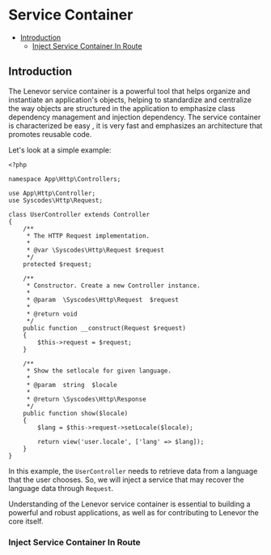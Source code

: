 # Service Container

- [Introduction](#introduction)
    - [Inject Service Container In Route](#inject-service-container-route)

<a name="introduction"></a>
## Introduction

The Lenevor service container is a powerful tool that helps organize and instantiate an application's objects, helping to standardize and centralize the way objects are structured in the application to emphasize class dependency management and injection dependency. The service container is characterized be easy , it is very fast and emphasizes an architecture that promotes reusable code. 

Let's look at a simple example:

    <?php

    namespace App\Http\Controllers;

    use App\Http\Controller;
    use Syscodes\Http\Request;

    class UserController extends Controller
    {
        /**
         * The HTTP Request implementation.
         * 
         * @var \Syscodes\Http\Request $request
         */
        protected $request;

        /**
         * Constructor. Create a new Controller instance.
         *
         * @param  \Syscodes\Http\Request  $request
         * 
         * @return void
         */
        public function __construct(Request $request)
        {
            $this->request = $request;
        }

        /**
         * Show the setlocale for given language.
         * 
         * @param  string  $locale
         *
         * @return \Syscodes\Http\Response
         */
        public function show($locale)
        {
            $lang = $this->request->setLocale($locale);

            return view('user.locale', ['lang' => $lang]);
        }
    }

In this example, the `UserController` needs to retrieve data from a language that the user chooses. So, we will inject a service that may recover the language data through `Request`.

Understanding of the Lenevor service container is essential to building a powerful and robust applications, as well as for contributing to Lenevor the core itself. 

<a name="inject-service-container-route"></a>
### Inject Service Container In Route

